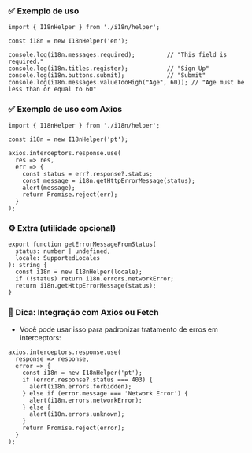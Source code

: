 ### ✅ Exemplo de uso
```
import { I18nHelper } from './i18n/helper';

const i18n = new I18nHelper('en');

console.log(i18n.messages.required);         // "This field is required."
console.log(i18n.titles.register);           // "Sign Up"
console.log(i18n.buttons.submit);            // "Submit"
console.log(i18n.messages.valueTooHigh("Age", 60)); // "Age must be less than or equal to 60"
```

### ✅ Exemplo de uso com Axios
```
import { I18nHelper } from './i18n/helper';

const i18n = new I18nHelper('pt');

axios.interceptors.response.use(
  res => res,
  err => {
    const status = err?.response?.status;
    const message = i18n.getHttpErrorMessage(status);
    alert(message);
    return Promise.reject(err);
  }
);
```

### ⚙️ Extra (utilidade opcional)
```
export function getErrorMessageFromStatus(
  status: number | undefined,
  locale: SupportedLocales
): string {
  const i18n = new I18nHelper(locale);
  if (!status) return i18n.errors.networkError;
  return i18n.getHttpErrorMessage(status);
}

```

### 🔄 Dica: Integração com Axios ou Fetch
- Você pode usar isso para padronizar tratamento de erros em interceptors:

```
axios.interceptors.response.use(
  response => response,
  error => {
    const i18n = new I18nHelper('pt');
    if (error.response?.status === 403) {
      alert(i18n.errors.forbidden);
    } else if (error.message === 'Network Error') {
      alert(i18n.errors.networkError);
    } else {
      alert(i18n.errors.unknown);
    }
    return Promise.reject(error);
  }
);

```